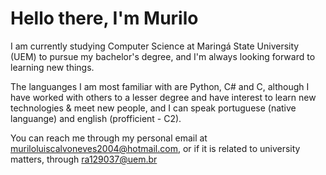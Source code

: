 # Hello there, I'm Murilo

I am currently studying Computer Science at Maringá State University (UEM) to pursue my bachelor's degree, and I'm always looking forward
to learning new things.

The languanges I am most familiar with are Python, C# and C, although I have worked with others to a lesser degree and have interest to learn new technologies & meet new people, and I can speak portuguese (native languange) and english (profficient - C2).

You can reach me through my personal email at muriloluiscalvoneves2004@hotmail.com, or if it is related to university matters, through
ra129037@uem.br
